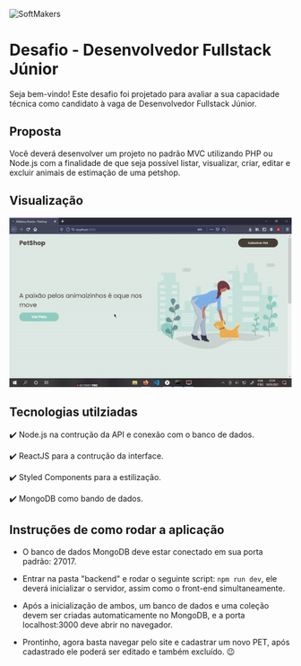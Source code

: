  ![SoftMakers](https://www.softmakers.com.br/assets/img/logotipo14xxhdpi.png)

# Desafio - Desenvolvedor Fullstack Júnior
Seja bem-vindo! Este desafio foi projetado para avaliar a sua capacidade técnica como candidato à vaga de Desenvolvedor Fullstack Júnior.

## Proposta
Você deverá desenvolver um projeto no padrão MVC utilizando PHP ou Node.js com a finalidade de que seja possível listar, visualizar, criar, editar e excluir animais de estimação de uma petshop.

## Visualização

<img src="github/apresentação.gif" alt="gif"/>

## Tecnologias utilziadas

✔️ Node.js na contrução da API e conexão com o banco de dados.
  
✔️ ReactJS para a contrução da interface.
  
✔️ Styled Components para a estilização.

✔️ MongoDB como bando de dados.

## Instruções de como rodar a aplicação

- O banco de dados MongoDB deve estar conectado em sua porta padrão: 27017.
  
- Entrar na pasta "backend" e rodar o seguinte script: `npm run dev`, ele deverá inicializar o servidor, assim como o front-end simultaneamente.
  
- Após a inicialização de ambos, um banco de dados e uma coleção devem ser criadas automaticamente no MongoDB, e a porta localhost:3000 deve abrir no navegador.
  
- Prontinho, agora basta navegar pelo site e cadastrar um novo PET, após cadastrado ele poderá ser editado e também excluído. 😉


